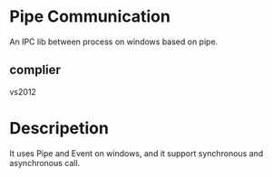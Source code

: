 ﻿# Pipe Communication
An IPC lib between process on windows based on pipe.

## complier
vs2012

# Descripetion
It uses Pipe and Event on windows, and it support synchronous and asynchronous call.


